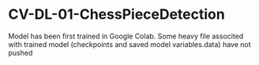# CV-DL-01-ChessPieceDetection

Model has been first trained in Google Colab.
Some heavy file associted with trained model (checkpoints and saved model variables.data) have not pushed